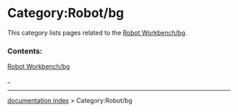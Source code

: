 # Category:Robot/bg
This category lists pages related to the [Robot Workbench/bg](Robot_Workbench/bg.md).

### Contents:

[Robot Workbench/bg](Robot_Workbench/bg.md)

_

---
[documentation index](../README.md) > Category:Robot/bg

